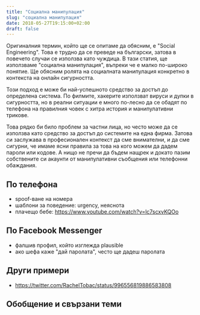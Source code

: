```yaml
---
title: "Социална манипулация"
slug: "социална манипулация"
date: 2018-05-27T19:15:00+02:00
draft: false
---
```


Оригиналния термин, който ще се опитаме да обясним, е "Social Engineering". Това е трудно да се преведе на български, затова в повечето случаи се използва като чуждица. В тази статия, ще използваме "социална манипулация", въпреки че е малко по-широко понятие. Ще обясним ролята на социалната манипулация конкретно в контекста на онлайн сигурността.

Този подход е може би най-успешното средство за достъп до определена система. По филмите, хакерите използват вируси и дупки в сигурността, но в реални ситуации е много по-лесно да се обадят по телефона на правилния човек с хитра история и манипулативни трикове.

Това рядко би било проблем за частни лица, но често може да се използва като средство за достъп до системите на една фирма. Затова си заслужава в професионален контекст да сме внимателни, и да сме сигурни, че имаме ясни правила за това на кого можем да дадем пароли или кодове. А нищо не пречи да бъдем нащрек и докато пазим собствените си акаунти от манипулативни съобщения или телефонни обаждания.

## По телефона

- spoof-ване на номера
- шаблони за поведение: urgency, неяснота
- плачещо бебе: https://www.youtube.com/watch?v=lc7scxvKQOo

## По Facebook Messenger

- фалшив профил, който изглежда plausible
- ако шефа каже "дай паролата", често ще дадеш паролата

## Други примери

- https://twitter.com/RachelTobac/status/996556819886583808

## Обобщение и свързани теми
